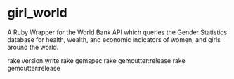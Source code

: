 girl_world
==========

A Ruby Wrapper for the World Bank API which queries the Gender Statistics database for health, wealth, and economic indicators of women, and girls around the world.

 rake version:write
 rake gemspec
 rake gemcutter:release
 rake gemcutter:release
